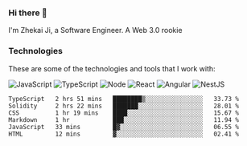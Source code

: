 ### Hi there 👋
I'm Zhekai Ji, a Software Engineer. A Web 3.0 rookie

### Technologies
These are some of the technologies and tools that I work with:

![JavaScript](https://img.shields.io/badge/JavaScript-323330.svg?logo=javascript&logoColor=F7DF1E) 
![TypeScript](https://img.shields.io/badge/TypeScript-007ACC.svg?logo=typescript&logoColor=white) 
![Node](https://img.shields.io/badge/Node.js-43853D.svg?logo=node.js&logoColor=white)
![React](https://img.shields.io/badge/React-20232a.svg?logo=react&logoColor=61DAFB) 
![Angular](https://img.shields.io/badge/Angular-E23237.svg?logo=angularjs&logoColor=white)
![NestJS](https://img.shields.io/badge/NestJS-E0234E?logo=nestjs&logoColor=white)

<!--START_SECTION:waka-->

```text
TypeScript   2 hrs 51 mins   ████████▒░░░░░░░░░░░░░░░░   33.73 %
Solidity     2 hrs 22 mins   ███████░░░░░░░░░░░░░░░░░░   28.01 %
CSS          1 hr 19 mins    ████░░░░░░░░░░░░░░░░░░░░░   15.67 %
Markdown     1 hr            ███░░░░░░░░░░░░░░░░░░░░░░   11.94 %
JavaScript   33 mins         █▓░░░░░░░░░░░░░░░░░░░░░░░   06.55 %
HTML         12 mins         ▓░░░░░░░░░░░░░░░░░░░░░░░░   02.41 %
```

<!--END_SECTION:waka-->
